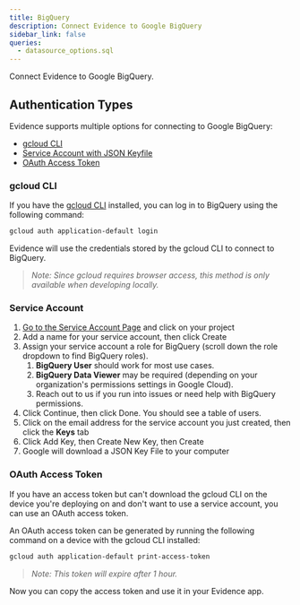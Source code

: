 ```yaml
---
title: BigQuery
description: Connect Evidence to Google BigQuery
sidebar_link: false
queries:
  - datasource_options.sql
---
```


Connect Evidence to Google BigQuery.

## Authentication Types

Evidence supports multiple options for connecting to Google BigQuery:
- [gcloud CLI](#gcloud-cli)
- [Service Account with JSON Keyfile](#service-account)
- [OAuth Access Token](#oauth-access-token)

### gcloud CLI

If you have the [gcloud CLI](https://cloud.google.com/sdk/gcloud) installed, you can log in to BigQuery using the following command:

```bash
gcloud auth application-default login
```

Evidence will use the credentials stored by the gcloud CLI to connect to BigQuery.

> *Note: Since gcloud requires browser access, this method is only available when developing locally.*

### Service Account

1. [Go to the Service Account Page](https://console.cloud.google.com/projectselector/iam-admin/serviceaccounts/create?supportedpurview=project) and click on your project
2. Add a name for your service account, then click Create
3. Assign your service account a role for BigQuery (scroll down the role dropdown to find BigQuery roles).
   1. **BigQuery User** should work for most use cases.
   1. **BigQuery Data Viewer** may be required (depending on your organization's permissions settings in Google Cloud).
   1. Reach out to us if you run into issues or need help with BigQuery permissions.
4. Click Continue, then click Done. You should see a table of users.
5. Click on the email address for the service account you just created, then click the **Keys** tab
6. Click Add Key, then Create New Key, then Create
7. Google will download a JSON Key File to your computer

### OAuth Access Token

If you have an access token but can't download the gcloud CLI on the device you're deploying on and don't want to use a service account, you can use an OAuth access token.

An OAuth access token can be generated by running the following command on a device with the gcloud CLI installed:

```bash
gcloud auth application-default print-access-token
```
> *Note: This token will expire after 1 hour.*

Now you can copy the access token and use it in your Evidence app.

